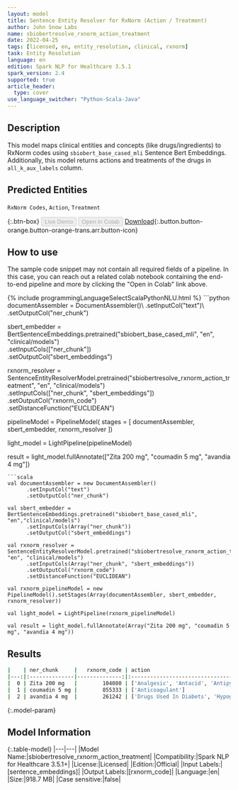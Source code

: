 ```yaml
---
layout: model
title: Sentence Entity Resolver for RxNorm (Action / Treatment)
author: John Snow Labs
name: sbiobertresolve_rxnorm_action_treatment
date: 2022-04-25
tags: [licensed, en, entity_resolution, clinical, rxnorm]
task: Entity Resolution
language: en
edition: Spark NLP for Healthcare 3.5.1
spark_version: 2.4
supported: true
article_header:
  type: cover
use_language_switcher: "Python-Scala-Java"
---
```


## Description

This model maps clinical entities and concepts (like drugs/ingredients) to RxNorm codes using `sbiobert_base_cased_mli` Sentence Bert Embeddings. Additionally, this model returns actions and treatments of the drugs in `all_k_aux_labels` column.

## Predicted Entities

`RxNorm Codes`, `Action`, `Treatment`

{:.btn-box}
<button class="button button-orange" disabled>Live Demo</button>
<button class="button button-orange" disabled>Open in Colab</button>
[Download](https://s3.amazonaws.com/auxdata.johnsnowlabs.com/clinical/models/sbiobertresolve_rxnorm_action_treatment_en_3.5.1_2.4_1650899853599.zip){:.button.button-orange.button-orange-trans.arr.button-icon}

## How to use

The sample code snippet may not contain all required fields of a pipeline. In this case, you can reach out a related colab notebook containing the end-to-end pipeline and more by clicking the "Open in Colab" link above.




<div class="tabs-box" markdown="1">
{% include programmingLanguageSelectScalaPythonNLU.html %}
```python
documentAssembler = DocumentAssembler()\
    .setInputCol("text")\
    .setOutputCol("ner_chunk")

sbert_embedder = BertSentenceEmbeddings.pretrained("sbiobert_base_cased_mli", "en", "clinical/models")\
    .setInputCols(["ner_chunk"])\
    .setOutputCol("sbert_embeddings")

rxnorm_resolver = SentenceEntityResolverModel.pretrained("sbiobertresolve_rxnorm_action_treatment", "en", "clinical/models")\
    .setInputCols(["ner_chunk", "sbert_embeddings"])\
    .setOutputCol("rxnorm_code")\
    .setDistanceFunction("EUCLIDEAN")

pipelineModel = PipelineModel( stages = [ documentAssembler, sbert_embedder, rxnorm_resolver ])

light_model = LightPipeline(pipelineModel)

result = light_model.fullAnnotate(["Zita 200 mg", "coumadin 5 mg", "avandia 4 mg"])
```
```scala
val documentAssembler = new DocumentAssembler()
      .setInputCol("text")
      .setOutputCol("ner_chunk")

val sbert_embedder = BertSentenceEmbeddings.pretrained("sbiobert_base_cased_mli", "en","clinical/models")
      .setInputCols(Array("ner_chunk"))
      .setOutputCol("sbert_embeddings")
    
val rxnorm_resolver = SentenceEntityResolverModel.pretrained("sbiobertresolve_rxnorm_action_treatment", "en", "clinical/models")
      .setInputCols(Array("ner_chunk", "sbert_embeddings"))
      .setOutputCol("rxnorm_code")
      .setDistanceFunction("EUCLIDEAN")

val rxnorm_pipelineModel = new PipelineModel().setStages(Array(documentAssembler, sbert_embedder, rxnorm_resolver))

val light_model = LightPipeline(rxnorm_pipelineModel)

val result = light_model.fullAnnotate(Array("Zita 200 mg", "coumadin 5 mg", "avandia 4 mg"))
```
</div>

## Results

```bash
|    | ner_chunk     |   rxnorm_code | action                                                   | treatment                                                                                                                                                       |
|---:|:--------------|--------------:|:---------------------------------------------------------|:----------------------------------------------------------------------------------------------------------------------------------------------------------------|
|  0 | Zita 200 mg   |        104080 | ['Analgesic', 'Antacid', 'Antipyretic', 'Pain Reliever'] | ['Backache', 'Pain', 'Sore Throat', 'Headache', 'Influenza', 'Toothache', 'Heartburn', 'Migraine', 'Muscular Aches And Pains', 'Neuralgia', 'Cold', 'Weakness'] |
|  1 | coumadin 5 mg |        855333 | ['Anticoagulant']                                        | ['Cerebrovascular Accident', 'Pulmonary Embolism', 'Heart Attack', 'AF', 'Embolization']                                                                        |
|  2 | avandia 4 mg  |        261242 | ['Drugs Used In Diabets', 'Hypoglycemic']                | ['Diabetes Mellitus', 'Type 1 Diabetes Mellitus', 'Type 2 Diabetes']                                                                                            |

```

{:.model-param}
## Model Information

{:.table-model}
|---|---|
|Model Name:|sbiobertresolve_rxnorm_action_treatment|
|Compatibility:|Spark NLP for Healthcare 3.5.1+|
|License:|Licensed|
|Edition:|Official|
|Input Labels:|[sentence_embeddings]|
|Output Labels:|[rxnorm_code]|
|Language:|en|
|Size:|918.7 MB|
|Case sensitive:|false|